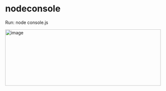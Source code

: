# nodeconsole

Run:
node console.js

<img width="499" height="181" alt="image" src="https://github.com/user-attachments/assets/5c89651a-f362-4c25-b479-a313279f8f8a" />

